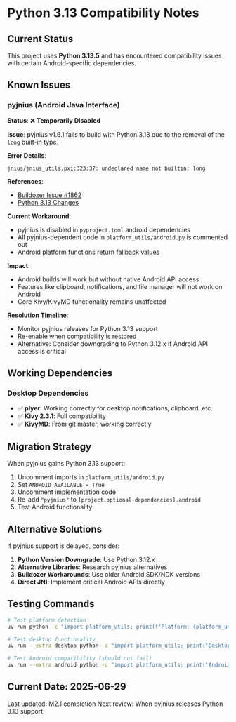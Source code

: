 # Python 3.13 Compatibility Notes

## Current Status

This project uses **Python 3.13.5** and has encountered compatibility issues with certain Android-specific dependencies.

## Known Issues

### pyjnius (Android Java Interface)

**Status**: ❌ **Temporarily Disabled**

**Issue**: pyjnius v1.6.1 fails to build with Python 3.13 due to the removal of the `long` built-in type.

**Error Details**:
```
jnius/jnius_utils.pxi:323:37: undeclared name not builtin: long
```

**References**:
- [Buildozer Issue #1862](https://github.com/kivy/buildozer/issues/1862)
- [Python 3.13 Changes](https://docs.python.org/3/whatsnew/3.13.html)

**Current Workaround**:
- pyjnius is disabled in `pyproject.toml` android dependencies
- All pyjnius-dependent code in `platform_utils/android.py` is commented out
- Android platform functions return fallback values

**Impact**:
- Android builds will work but without native Android API access
- Features like clipboard, notifications, and file manager will not work on Android
- Core Kivy/KivyMD functionality remains unaffected

**Resolution Timeline**:
- Monitor pyjnius releases for Python 3.13 support
- Re-enable when compatibility is restored
- Alternative: Consider downgrading to Python 3.12.x if Android API access is critical

## Working Dependencies

### Desktop Dependencies
- ✅ **plyer**: Working correctly for desktop notifications, clipboard, etc.
- ✅ **Kivy 2.3.1**: Full compatibility
- ✅ **KivyMD**: From git master, working correctly

## Migration Strategy

When pyjnius gains Python 3.13 support:

1. Uncomment imports in `platform_utils/android.py`
2. Set `ANDROID_AVAILABLE = True`
3. Uncomment implementation code
4. Re-add `"pyjnius"` to `[project.optional-dependencies].android`
5. Test Android functionality

## Alternative Solutions

If pyjnius support is delayed, consider:

1. **Python Version Downgrade**: Use Python 3.12.x
2. **Alternative Libraries**: Research pyjnius alternatives
3. **Buildozer Workarounds**: Use older Android SDK/NDK versions
4. **Direct JNI**: Implement critical Android APIs directly

## Testing Commands

```bash
# Test platform detection
uv run python -c "import platform_utils; print(f'Platform: {platform_utils.PLATFORM}')"

# Test desktop functionality
uv run --extra desktop python -c "import platform_utils; print('Desktop OK')"

# Test Android compatibility (should not fail)
uv run --extra android python -c "import platform_utils; print('Android OK')"
```

## Current Date: 2025-06-29

Last updated: M2.1 completion
Next review: When pyjnius releases Python 3.13 support 